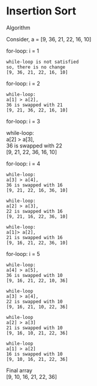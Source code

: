 # Insertion Sort

Algorithm <br/>

Consider, a = [9, 36, 21, 22, 16, 10]

for-loop: i = 1 <br/>

    while-loop is not satisfied 
    so, there is no change
    [9, 36, 21, 22, 16, 10]

for-loop: i = 2 <br/>

    while-loop:
    a[1] > a[2],
    36 is swapped with 21
    [9, 21, 36, 22, 16, 10]


for-loop: i = 3 <br/>

   while-loop: <br/>
    a[2] > a[3], <br/>
    36 is swapped with 22 <br/>
    [9, 21, 22, 36, 16, 10] <br/>

for-loop: i = 4 <br/>

    while-loop:
    a[3] > a[4],
    36 is swapped with 16
    [9, 21, 22, 16, 36, 10]

    while-loop:
    a[2] > a[3],
    22 is swapped with 16
    [9, 21, 16, 22, 36, 10]

    while-loop:
    a[1]> a[2],
    21 is swapped with 16
    [9, 16, 21, 22, 36, 10]

for-loop: i = 5 <br/>

    while-loop:
    a[4] > a[5],
    36 is swapped with 10
    [9, 16, 21, 22, 10, 36]

    while-loop
    a[3] > a[4],
    22 is swapped with 10
    [9, 16, 21, 10, 22, 36]

    while-loop
    a[2] > a[3]
    21 is swapped with 10
    [9, 16, 10, 21, 22, 36]

    while-loop
    a[1] > a[2]
    16 is swapped with 10
    [9, 10, 16, 21, 22, 36]

Final array <br/>
[9, 10, 16, 21, 22, 36] <br/>